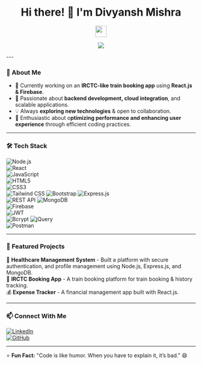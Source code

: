 <h1 align="center">Hi there! 👋 I'm Divyansh Mishra</h1>
<p align="center">
  <img src="https://media.giphy.com/media/hvRJCLFzcasrR4ia7z/giphy.gif" width="30px">
</p>

<p align="center">
  <img src="https://readme-typing-svg.herokuapp.com?font=Fira+Code&weight=600&pause=1000&color=F7931E&center=true&vCenter=true&width=500&lines=Full-Stack+Developer;Backend+Enthusiast;React.js+%7C+Node.js+%7C+MongoDB+%7C+Firebase;Building+Scalable+Apps+%F0%9F%9A%80" />
</p>
---

### 🚀 About Me
- 🔭 Currently working on an **IRCTC-like train booking app** using **React.js & Firebase**.  
- 🎯 Passionate about **backend development, cloud integration**, and scalable applications.  
- 💡 Always **exploring new technologies** & open to collaboration.  
- 🚀 Enthusiastic about o**ptimizing performance and enhancing user experience** through efficient coding practices.
---

### 🛠️ Tech Stack  
![Node.js](https://img.shields.io/badge/Node.js-43853D?style=for-the-badge&logo=node.js&logoColor=white)  
![React](https://img.shields.io/badge/React-20232A?style=for-the-badge&logo=react&logoColor=61DAFB)  
![JavaScript](https://img.shields.io/badge/JavaScript-F7DF1E?style=for-the-badge&logo=javascript&logoColor=black)  
![HTML5](https://img.shields.io/badge/HTML5-E34F26?style=for-the-badge&logo=html5&logoColor=white)  
![CSS3](https://img.shields.io/badge/CSS3-1572B6?style=for-the-badge&logo=css3&logoColor=white)  
![Tailwind CSS](https://img.shields.io/badge/Tailwind_CSS-38B2AC?style=for-the-badge&logo=tailwind-css&logoColor=white)
![Bootstrap](https://img.shields.io/badge/Bootstrap-7952B3?style=for-the-badge&logo=bootstrap&logoColor=white) 
![Express.js](https://img.shields.io/badge/Express.js-000000?style=for-the-badge&logo=express&logoColor=white)  
![REST API](https://img.shields.io/badge/REST_API-02569B?style=for-the-badge&logo=swagger&logoColor=white)
![MongoDB](https://img.shields.io/badge/MongoDB-4EA94B?style=for-the-badge&logo=mongodb&logoColor=white)  
![Firebase](https://img.shields.io/badge/Firebase-ffca28?style=for-the-badge&logo=firebase&logoColor=black)  
![JWT](https://img.shields.io/badge/JWT-000000?style=for-the-badge&logo=jsonwebtokens&logoColor=white)  
![Bcrypt](https://img.shields.io/badge/Bcrypt-FF9A00?style=for-the-badge&logo=auth0&logoColor=white) 
![jQuery](https://img.shields.io/badge/jQuery-0769AD?style=for-the-badge&logo=jquery&logoColor=white)   
![Postman](https://img.shields.io/badge/Postman-FF6C37?style=for-the-badge&logo=postman&logoColor=white)  

---

### 🌟 Featured Projects  
🏥 **Healthcare Management System** - Built a platform with secure authentication, and profile management using Node.js, Express.js, and MongoDB.
</br>
🚆 **IRCTC Booking App** - A train booking platform for train booking & history tracking.
</br>
💰 **Expense Tracker** - A financial management app built with React.js.  

---

### 📫 Connect With Me  
[![LinkedIn](https://img.shields.io/badge/LinkedIn-Profile-blue?style=for-the-badge&logo=linkedin)](https://www.linkedin.com/in/divyansh-m-97b87a176?lipi=urn%3Ali%3Apage%3Ad_flagship3_profile_view_base_contact_details%3BuKCvtXRZShuIigDbyur2CA%3D%3D)  
[![GitHub](https://img.shields.io/badge/GitHub-Profile-black?style=for-the-badge&logo=github)](https://github.com/dkm3689?tab=repositories)

---

⭐ **Fun Fact:** "Code is like humor. When you have to explain it, it’s bad." 😄


